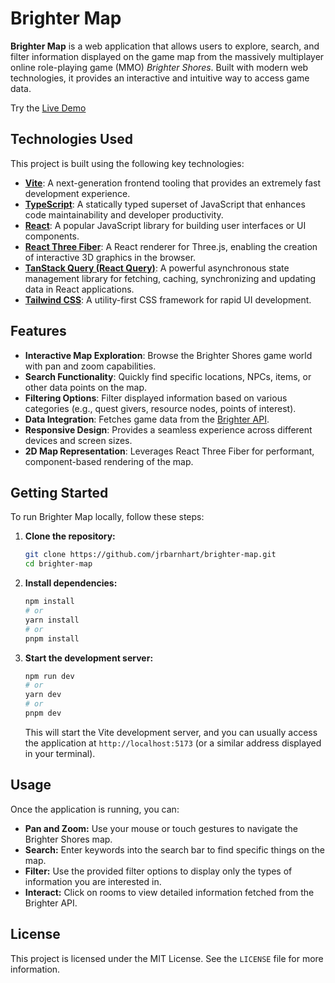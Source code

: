 # Brighter Map

**Brighter Map** is a web application that allows users to explore, search, and filter information displayed on the game map from the massively multiplayer online role-playing game (MMO) _Brighter Shores_. Built with modern web technologies, it provides an interactive and intuitive way to access game data.

Try the [Live Demo](https://jrbarnhart.github.io/brighter-map/)

## Technologies Used

This project is built using the following key technologies:

- **[Vite](https://vitejs.dev/)**: A next-generation frontend tooling that provides an extremely fast development experience.
- **[TypeScript](https://www.typescriptlang.org/)**: A statically typed superset of JavaScript that enhances code maintainability and developer productivity.
- **[React](https://react.dev/)**: A popular JavaScript library for building user interfaces or UI components.
- **[React Three Fiber](https://docs.pmnd.rs/react-three-fiber/getting-started/introduction)**: A React renderer for Three.js, enabling the creation of interactive 3D graphics in the browser.
- **[TanStack Query (React Query)](https://tanstack.com/query/latest)**: A powerful asynchronous state management library for fetching, caching, synchronizing and updating data in React applications.
- **[Tailwind CSS](https://tailwindcss.com/)**: A utility-first CSS framework for rapid UI development.

## Features

- **Interactive Map Exploration**: Browse the Brighter Shores game world with pan and zoom capabilities.
- **Search Functionality**: Quickly find specific locations, NPCs, items, or other data points on the map.
- **Filtering Options**: Filter displayed information based on various categories (e.g., quest givers, resource nodes, points of interest).
- **Data Integration**: Fetches game data from the [Brighter API](https://brshapi.com).
- **Responsive Design**: Provides a seamless experience across different devices and screen sizes.
- **2D Map Representation**: Leverages React Three Fiber for performant, component-based rendering of the map.

## Getting Started

To run Brighter Map locally, follow these steps:

1.  **Clone the repository:**

    ```bash
    git clone https://github.com/jrbarnhart/brighter-map.git
    cd brighter-map
    ```

2.  **Install dependencies:**

    ```bash
    npm install
    # or
    yarn install
    # or
    pnpm install
    ```

3.  **Start the development server:**

    ```bash
    npm run dev
    # or
    yarn dev
    # or
    pnpm dev
    ```

    This will start the Vite development server, and you can usually access the application at `http://localhost:5173` (or a similar address displayed in your terminal).

## Usage

Once the application is running, you can:

- **Pan and Zoom:** Use your mouse or touch gestures to navigate the Brighter Shores map.
- **Search:** Enter keywords into the search bar to find specific things on the map.
- **Filter:** Use the provided filter options to display only the types of information you are interested in.
- **Interact:** Click on rooms to view detailed information fetched from the Brighter API.

## License

This project is licensed under the MIT License. See the `LICENSE` file for more information.
